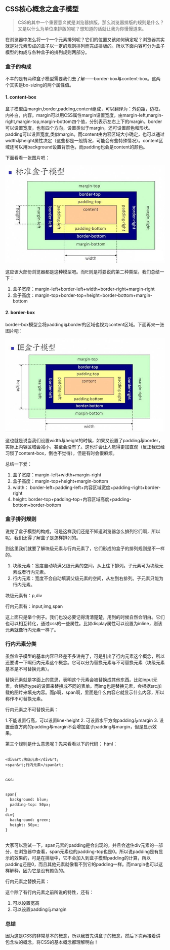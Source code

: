 ## CSS核心概念之盒子模型

> CSS的其中一个重要意义就是浏览器排版。那么浏览器排版的规则是什么？又是以什么为单位来排版的呢？想知道的话就让我为你慢慢道来。

在浏览器中怎么将一个一个元素排列呢？它们的位置又该如何确定呢？浏览器其实就是对元素形成的盒子以一定的规则排列而完成排版的。所以下面内容可分为盒子模型的构成与各种盒子的排列规则两部分。

### 盒子的构成

不幸的是有两种盒子模型需要我们去了解——border-box与content-box。这两个其实是bo-sizing的两个属性值。

#### 1. content-box

盒子模型由margin,border,padding,content组成，可以翻译为：外边距，边框，内补白，内容。margin可以用CSS属性margin设置宽度，由margin-left,margin-right,margin-top,margin-bottom四个值，分别表示左右上下的margin。border可以设置宽度，也有四个方向，设置类似于margin，还可设置颜色和形状。padding可以设置宽度,类似margin。而content由内容区域大小确定，也可以通过width与height属性决定（这些都是一般情况，可能会有些特殊情况）。content区域还可以用background设置背景色，而padding也会是content的颜色。

下面看看一张图片吧：

<img src="img/box.jpg">

这应该大部份浏览器都是这种模型吧。而IE则是将要说的第二种类型。我们总结一下：

1. 盒子宽度：margin-left+border-left+width+border-right+margin-right
2. 盒子高度：margin-top+border-top+height+border-bottom+margin-bottom

#### 2. border-box

border-box模型会将padding与border的区域也视为content区域。下面再来一张图片吧：

<img src="img/iebox.jpg">

这也就是说当我们设置width与height的时候，如果又设置了padding与border，实际上内容区域会减小，甚至会没有了。这也许会让人觉得更加直观（反正我已经习惯了content-box，倒也不觉得），但是有时会很麻烦。

总结一下爱：

1. 盒子宽度：margin-left+width+margin-right
2. 盒子高度：margin-top+height+margin-bottom
3. width： border-left+padding-left+内容区域宽度+padding-right+border-right
4. height: border-top+padding-top+内容区域高度+padding-bottom+border-bottom


### 盒子排列规则

说完了盒子模型的构成，可是这样我们还是不知道浏览器怎么排列它们啊，所以呢，我们还得了解盒子是怎样排列的。

到这里我们就要了解块级元素与行内元素了，它们形成的盒子的排列规则是不一样的。

1. 块级元素：宽度自动填满父级元素的空间，从上往下排列。子元素可为块级元素或者行内元素。
2. 行内元素：宽度不会自动填满父级元素的空间，从左到右排列。子元素只能为行内元素。

块级元素有：p,div

行内元素有：input,img,span

这上面只是举个例子。我们也没必要记得清清楚楚，用到的时候自然会明白。它们也可以相互转化，通过css的一些属性。比如display属性可以设置为inline，则该元素就像行内元素一样了。

### 行内元素分类

虽然盒子模型的基本内容已经差不多讲完了，可是引出了行内元素这个概念，所以还要讲一下啊行内元素这个概念。它可以分为替换元素与不可替换元素（块级元素基本是不可替换元素）。

替换元素就是字面上的意思，表明这个元素会被替换成其他东西。比如input元素，会根据type的设置来替换成不同的表单。而img也是替换元素，会根据src加载的图片来填充内容。而p啊，span啊，里面是什么内容它就显示什么内容，所以称作不可替换元素。

行内元素之不可替换元素：

1.不能设置行高，可以设置line-height
2. 可设置水平方向padding与margin
3. 设置垂直方向的padding与margin不会增加盒子padding与margin，但是显示效果。

第三个规则是什么意思呢？先来看看以下的代码：
html：
<pre>
<code>
&lt;div&rt;块级元素&lt;/div&rt;
&lt;span&rt;行内元素&lt;/span&rt;
</code>
</pre>

css:
<pre>
<code>
span{
  background: blue;
  padding-top: 50px;
}
div{
  background: green;
  height: 50px;
}
</code>
</pre>

大家可以测试一下，span元素的padding是会出现的，并且会遮住div元素的一部分，在浏览器中查看，span元素也的padding-top也是0。所以说padding是有显示的效果的，可是在排版中，它不会加入到盒子模型padding的计算，所以padding还是0，而且其他元素就像看不到它的padding一样。而margin也可以这样解释，因为它是没有颜色的。

行内元素之替换元素：

这个除了有行内元素之前所说的特性，还有：

1. 可以设置宽高
2. 可以设置padding与margin

### 总结

因为这是CSS的非常基本的概念，所以我首先讲盒子的概念，然后下次再接着讲包含块的概念，将CSS的基本概念都理解明白！
